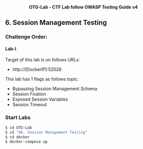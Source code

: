 <h4 align="center">OTG-Lab - CTF Lab follow OWASP Testing Guide v4</h4>

## 6. Session Management Testing

### Challenge Order:

#### Lab-I

Target of this lab is on follows URLs:

* http://[DockerIP]:52028

This lab has 1 flags as follows topic:

- Bypassing Session Management Schema
- Session Fixation
- Exposed Session Variables
- Session Timeout

### Start Labs

```bash
$ cd OTG-Lab
$ cd "06. Session Management Testing"
$ cd docker
$ docker-compose up
```
